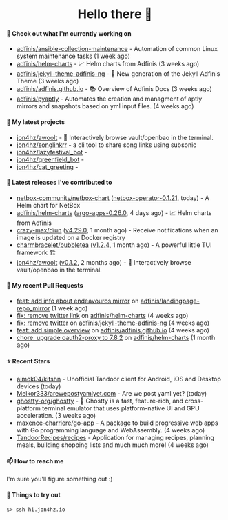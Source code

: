 <h1 align=center>Hello there 👋</h1>

#### 👷 Check out what I'm currently working on

- [adfinis/ansible-collection-maintenance](https://github.com/adfinis/ansible-collection-maintenance) - Automation of common Linux system maintenance tasks (1 week ago)
- [adfinis/helm-charts](https://github.com/adfinis/helm-charts) - 📈 Helm charts from Adfinis (3 weeks ago)
- [adfinis/jekyll-theme-adfinis-ng](https://github.com/adfinis/jekyll-theme-adfinis-ng) - 💅 New generation of the Jekyll Adfinis Theme (3 weeks ago)
- [adfinis/adfinis.github.io](https://github.com/adfinis/adfinis.github.io) - 📚️ Overview of Adfinis Docs (3 weeks ago)
- [adfinis/pyaptly](https://github.com/adfinis/pyaptly) - Automates the creation and managment of aptly mirrors and snapshots based on yml input files. (4 weeks ago)

#### 🌱 My latest projects

- [jon4hz/awoolt](https://github.com/jon4hz/awoolt) - 🐺 Interactively browse vault/openbao in the terminal.
- [jon4hz/songlinkrr](https://github.com/jon4hz/songlinkrr) - a cli tool to share song links using subsonic
- [jon4hz/lazyfestival_bot](https://github.com/jon4hz/lazyfestival_bot) - 
- [jon4hz/greenfield_bot](https://github.com/jon4hz/greenfield_bot) - 
- [jon4hz/cat_greeting](https://github.com/jon4hz/cat_greeting) - 

#### 🔭 Latest releases I've contributed to

- [netbox-community/netbox-chart](https://github.com/netbox-community/netbox-chart) ([netbox-operator-0.1.21](https://github.com/netbox-community/netbox-chart/releases/tag/netbox-operator-0.1.21), today) - A Helm chart for NetBox
- [adfinis/helm-charts](https://github.com/adfinis/helm-charts) ([argo-apps-0.26.0](https://github.com/adfinis/helm-charts/releases/tag/argo-apps-0.26.0), 4 days ago) - 📈 Helm charts from Adfinis
- [crazy-max/diun](https://github.com/crazy-max/diun) ([v4.29.0](https://github.com/crazy-max/diun/releases/tag/v4.29.0), 1 month ago) - Receive notifications when an image is updated on a Docker registry
- [charmbracelet/bubbletea](https://github.com/charmbracelet/bubbletea) ([v1.2.4](https://github.com/charmbracelet/bubbletea/releases/tag/v1.2.4), 1 month ago) - A powerful little TUI framework 🏗
- [jon4hz/awoolt](https://github.com/jon4hz/awoolt) ([v0.1.2](https://github.com/jon4hz/awoolt/releases/tag/v0.1.2), 2 months ago) - 🐺 Interactively browse vault/openbao in the terminal.

#### 🔨 My recent Pull Requests

- [feat: add info about endeavouros mirror](https://github.com/adfinis/landingpage-repo_mirror/pull/147) on [adfinis/landingpage-repo_mirror](https://github.com/adfinis/landingpage-repo_mirror) (1 week ago)
- [fix: remove twitter link](https://github.com/adfinis/helm-charts/pull/1358) on [adfinis/helm-charts](https://github.com/adfinis/helm-charts) (4 weeks ago)
- [fix: remove twitter](https://github.com/adfinis/jekyll-theme-adfinis-ng/pull/1) on [adfinis/jekyll-theme-adfinis-ng](https://github.com/adfinis/jekyll-theme-adfinis-ng) (4 weeks ago)
- [feat: add simple overview](https://github.com/adfinis/adfinis.github.io/pull/1) on [adfinis/adfinis.github.io](https://github.com/adfinis/adfinis.github.io) (4 weeks ago)
- [chore: upgrade oauth2-proxy to 7.8.2](https://github.com/adfinis/helm-charts/pull/1356) on [adfinis/helm-charts](https://github.com/adfinis/helm-charts) (1 month ago)

#### ⭐ Recent Stars

- [aimok04/kitshn](https://github.com/aimok04/kitshn) -  Unofficial Tandoor client for Android, iOS and Desktop devices (today)
- [Melkor333/arewepostyamlyet.com](https://github.com/Melkor333/arewepostyamlyet.com) - Are we post yaml yet? (today)
- [ghostty-org/ghostty](https://github.com/ghostty-org/ghostty) - 👻 Ghostty is a fast, feature-rich, and cross-platform terminal emulator that uses platform-native UI and GPU acceleration. (3 weeks ago)
- [maxence-charriere/go-app](https://github.com/maxence-charriere/go-app) - A package to build progressive web apps with Go programming language and WebAssembly. (4 weeks ago)
- [TandoorRecipes/recipes](https://github.com/TandoorRecipes/recipes) - Application for managing recipes, planning meals, building shopping lists and much much more! (4 weeks ago)

#### 📫 How to reach me
I'm sure you'll figure something out :)

#### 👀 Things to try out
```
$> ssh hi.jon4hz.io
```